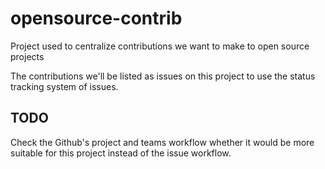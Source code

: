 # opensource-contrib
Project used to centralize contributions we want to make to open source projects

The contributions we'll be listed as issues on this project to use the status tracking system of issues.

## TODO
Check the Github's project and teams workflow whether it would be more suitable for this project instead of the issue workflow.
